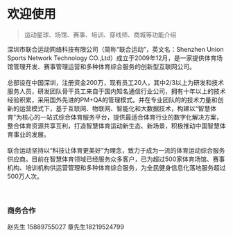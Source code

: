 # 欢迎使用

> 运动星球、场馆、赛事、培训、穿线师、商城等功能介绍

深圳市联合运动网络科技有限公司（简称“联合运动”，英文名：Shenzhen Union Sports Network Technology CO.,Ltd）成立于2009年12月，是一家提供体育场馆管理开发、赛事管理运营和多种体育综合服务的创新型互联网公司。
<br><br>
总部设在中国深圳，注册资金200万，现有员工20人，其中2/3以上为研发和技术服务人员，研发团队骨干员工来自于国内知名通信行业公司，拥有十年以上的技术经验积累，采用国外先进的PM+QA的管理模式。并在专业团队的的技术力量和创新的运营模式下，基于互联网、物联网、智能化和大数据技术，构建以“智慧体育”为核心的一站式综合体育服务平台，提供最适合体育行业的数字化解决方案，整合体育资源共享互利，打造智慧体育运动新生态、新场景，积极推动中国智慧体育事业的发展。
<br><br>
联合运动坚持以“科技让体育更美好”为理念，致力于成为一流的体育运动综合服务供应商。目前在智慧体育领域已经服务众多客户，已为超过500家体育场馆、赛事机构、培训机构供运营管理和多种体育综合服务，为全民健身信息化落地服务超过500万人次。
<br><br><br>

### **商务合作**

赵先生
15889755027
章先生18219524799

